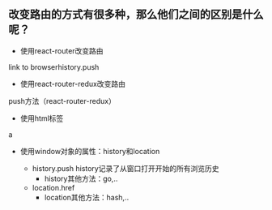 ## 改变路由的方式有很多种，那么他们之间的区别是什么呢？
- 使用react-router改变路由

link to
browserhistory.push


- 使用react-router-redux改变路由

push方法（react-router-redux）


- 使用html标签

a


- 使用window对象的属性：history和location

  - history.push
  history记录了从窗口打开开始的所有浏览历史
    - history其他方法：go,..
  - location.href
    - location其他方法：hash,..
